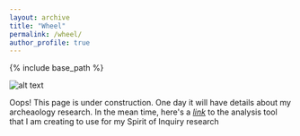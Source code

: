 ```yaml
---
layout: archive
title: "Wheel"
permalink: /wheel/
author_profile: true
---
```



{% include base_path %}

![alt text][construction]

Oops! This page is under construction. One day it will have details about my archeaology research.
In the mean time, here's a *[link](https://brandonneth.github.io/wheeltool)* to the analysis tool that I am creating to use for my Spirit of Inquiry research


[construction]: http://rs364.pbsrc.com/albums/oo83/fruitsnax/pikachu/pikachu_under_construction.gif~c200